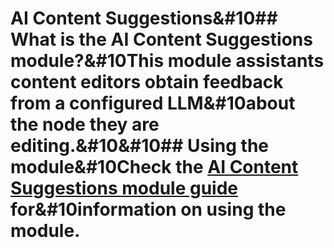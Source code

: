 # AI Content Suggestions&#10## What is the AI Content Suggestions module?&#10This module assistants content editors obtain feedback from a configured LLM&#10about the node they are editing.&#10&#10## Using the module&#10Check the [AI Content Suggestions module guide](https://project.pages.drupalcode.org/ai/modules/ai_content_suggestions/) for&#10information on using the module.
